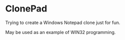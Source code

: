 # ClonePad

Trying to create a Windows Notepad clone just for fun.

May be used as an example of WIN32 programming.
